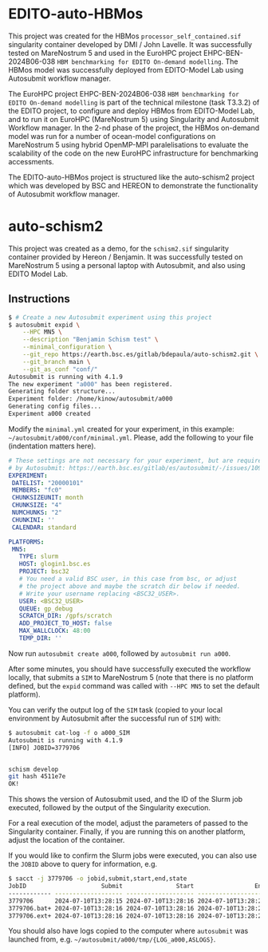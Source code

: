 # EDITO-auto-HBMos
This project was created for the HBMos `processor_self_contained.sif`
singularity container developed by DMI / John Lavelle. 
It was successfully tested on MareNostrum 5 and used in the EuroHPC
project EHPC-BEN-2024B06-038 `HBM benchmarking for EDITO On-demand
modelling`. The HBMos model was successfully deployed from EDITO-Model Lab
using Autosubmit workflow manager.   

The EuroHPC project EHPC-BEN-2024B06-038 `HBM benchmarking for EDITO
On-demand modelling` is part of the technical milestone (task T3.3.2)
of the EDITO project, to configure and deploy HBMos from EDITO-Model Lab,
and to run it on EuroHPC (MareNostrum 5) using Singularity and Autosubmit
Workflow manager. In the 2-nd phase of the project, the HBMos on-demand model
was run for a number of ocean-model configurations on MareNostrum 5 using
hybrid OpenMP-MPI paralelisations to evaluate the scalability of the code
on the new EuroHPC infrastructure for benchmarking accessments. 

The EDITO-auto-HBMos project is structured like the auto-schism2 project
which was developed by BSC and HEREON to demonstrate the functionality
of Autosubmit workflow manager. 

# auto-schism2

This project was created as a demo, for the `schism2.sif` singularity
container provided by Hereon / Benjamin. It was successfully tested
on MareNostrum 5 using a personal laptop with Autosubmit, and also
using EDITO Model Lab.

## Instructions

```bash
$ # Create a new Autosubmit experiment using this project
$ autosubmit expid \
    --HPC MN5 \
    --description "Benjamin Schism test" \
    --minimal_configuration \
    --git_repo https://earth.bsc.es/gitlab/bdepaula/auto-schism2.git \
    --git_branch main \
    --git_as_conf "conf/"
Autosubmit is running with 4.1.9
The new experiment "a000" has been registered.
Generating folder structure...
Experiment folder: /home/kinow/autosubmit/a000
Generating config files...
Experiment a000 created
```

Modify the `minimal.yml` created for your experiment, in this example:
`~/autosubmit/a000/conf/minimal.yml`. Please, add the following to
your file (indentation matters here).

 ```yaml
# These settings are not necessary for your experiment, but are required
# by Autosubmit: https://earth.bsc.es/gitlab/es/autosubmit/-/issues/1091
EXPERIMENT:
  DATELIST: "20000101"
  MEMBERS: "fc0"
  CHUNKSIZEUNIT: month
  CHUNKSIZE: "4"
  NUMCHUNKS: "2"
  CHUNKINI: ''
  CALENDAR: standard

PLATFORMS:
  MN5:
    TYPE: slurm
    HOST: glogin1.bsc.es
    PROJECT: bsc32
    # You need a valid BSC user, in this case from bsc, or adjust
    # the project above and maybe the scratch dir below if needed.
    # Write your username replacing <BSC32_USER>.
    USER: <BSC32_USER>
    QUEUE: gp_debug
    SCRATCH_DIR: /gpfs/scratch
    ADD_PROJECT_TO_HOST: false
    MAX_WALLCLOCK: 48:00
    TEMP_DIR: ''
 ```

Now run `autosubmit create a000`, followed by `autosubmit run a000`.

After some minutes, you should have successfully executed the workflow
locally, that submits a `SIM` to MareNostrum 5 (note that there is
no platform defined, but the `expid` command was called with `--HPC MN5`
to set the default platform).

You can verify the output log of the `SIM` task (copied to your local
environment by Autosubmit after the successful run of `SIM`) with:

 ```bash
$ autosubmit cat-log -f o a000_SIM
Autosubmit is running with 4.1.9
[INFO] JOBID=3779706

 
 schism develop
 git hash 4511e7e
OK!
 ```

This shows the version of Autosubmit used, and the ID of the Slurm job
executed, followed by the output of the Singularity execution.

For a real execution of the model, adjust the parameters of passed to
the Singularity container. Finally, if you are running this on another
platform, adjust the location of the container.

If you would like to confirm the Slurm jobs were executed, you can
also use the `JOBID` above to query for information, e.g.

```bash
$ sacct -j 3779706 -o jobid,submit,start,end,state
JobID                     Submit               Start                 End      State 
------------ ------------------- ------------------- ------------------- ---------- 
3779706      2024-07-10T13:28:15 2024-07-10T13:28:16 2024-07-10T13:28:20  COMPLETED 
3779706.bat+ 2024-07-10T13:28:16 2024-07-10T13:28:16 2024-07-10T13:28:20  COMPLETED 
3779706.ext+ 2024-07-10T13:28:16 2024-07-10T13:28:16 2024-07-10T13:28:20  COMPLETED 

```

You should also have logs copied to the computer where `autosubmit`
was launched from, e.g. `~/autosubmit/a000/tmp/{LOG_a000,ASLOGS}`.
